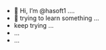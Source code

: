 - 👋 Hi, I’m @hasoft1 ....
- 👀 trying to learn something ...
- keep trying ...
- ...
- ...

<!---
hasoft1/hasoft1 is a ✨ special ✨ repository because its `README.md` (this file) appears on your GitHub profile.
You can click the Preview link to take a look at your changes.
--->
